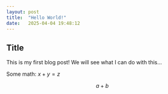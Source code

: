 ```yaml
---
layout: post
title:  "Hello World!"
date:   2025-04-04 19:48:12
---
```


## Title

This is my first blog post! We will see what I can do with this...

Some math: $x + y = z$

$$a+b$$
